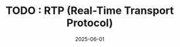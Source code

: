 ---
title: "TODO : RTP (Real-Time Transport Protocol)"
excerpt: ""

categories:
  - Streaming_Protocol

toc: false
toc_sticky: false

date: 2025-06-01
last_modified_at: 2025-06-01
---